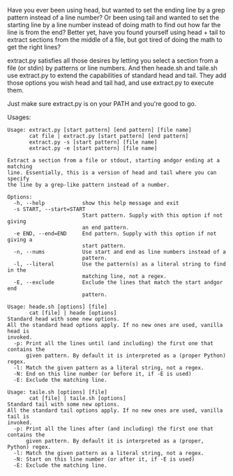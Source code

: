 Have you ever been using head, but wanted to set the ending line by a grep pattern instead of a line number? Or been using tail and wanted to set the starting line by a line number instead of doing math to find out how far the line is from the end? Better yet, have you found yourself using head + tail to extract sections from the middle of a file, but got tired of doing the math to get the right lines?

extract.py satisfies all those desires by letting you select a section from a file (or stdin) by patterns or line numbers. And then heade.sh and taile.sh use extract.py to extend the capabilities of standard head and tail. They add those options you wish head and tail had, and use extract.py to execute them.

Just make sure extract.py is on your PATH and you're good to go.

Usages:
```
Usage: extract.py [start pattern] [end pattern] [file name]
       cat file | extract.py [start pattern] [end pattern]
       extract.py -s [start pattern] [file name]
       extract.py -e [start pattern] [file name]

Extract a section from a file or stdout, starting andgor ending at a matching
line. Essentially, this is a version of head and tail where you can specify
the line by a grep-like pattern instead of a number.

Options:
  -h, --help            show this help message and exit
  -s START, --start=START
                        Start pattern. Supply with this option if not giving
                        an end pattern.
  -e END, --end=END     End pattern. Supply with this option if not giving a
                        start pattern.
  -n, --nums            Use start and end as line numbers instead of a
                        pattern.
  -l, --literal         Use the pattern(s) as a literal string to find in the
                        matching line, not a regex.
  -E, --exclude         Exclude the lines that match the start andgor end
                        pattern.
```

```
Usage: heade.sh [options] [file]
       cat [file] | heade [options]
Standard head with some new options.
All the standard head options apply. If no new ones are used, vanilla head is
invoked.
  -p: Print all the lines until (and including) the first one that contains the
      given pattern. By default it is interpreted as a (proper Python) regex.
  -l: Match the given pattern as a literal string, not a regex.
  -N: End on this line number (or before it, if -E is used)
  -E: Exclude the matching line.
```

```
Usage: taile.sh [options] [file]
       cat [file] | taile.sh [options]
Standard tail with some new options.
All the standard tail options apply. If no new ones are used, vanilla tail is
invoked.
  -p: Print all the lines after (and including) the first one that contains the
      given pattern. By default it is interpreted as a (proper, Python) regex.
  -l: Match the given pattern as a literal string, not a regex.
  -N: Start on this line number (or after it, if -E is used)
  -E: Exclude the matching line.
```


